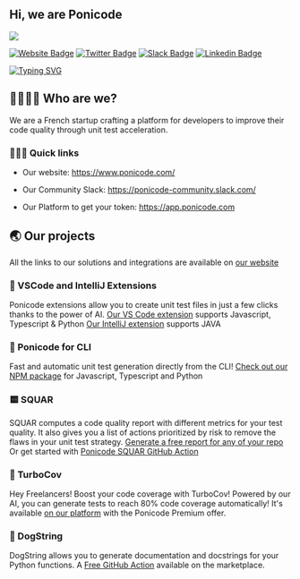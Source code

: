 ## Hi, we are Ponicode

![](https://komarev.com/ghpvc/?username=ponicode)

[![Website Badge](https://img.shields.io/badge/Website-3b5998?style=flat-square&logo=google-chrome&logoColor=white)](https://ponicode.com)
[![Twitter Badge](https://img.shields.io/badge/-Twitter-00acee?style=flat-square&logo=Twitter&logoColor=white)](https://twitter.com/PonicodeDev)
[![Slack Badge](https://img.shields.io/badge/-Slack-4a154b?style=flat-square&logo=Slack&logoColor)](https://ponicode-community.slack.com/)
[![Linkedin Badge](https://img.shields.io/badge/-Linkedin-0e76a8?style=flat-square&logo=Linkedin&logoColor)](https://www.linkedin.com/company/ponicode/)

[![Typing SVG](https://readme-typing-svg.herokuapp.com?color=%2336BCF7&lines=Welcome+to+our+official+GitHub;Ponicode+helps+with+code+quality)](https://git.io/typing-svg)

## 👩‍💻👨‍💻 Who are we?

We are a French startup crafting a platform for developers to improve their code quality through unit test acceleration.

### 🏃🏽‍♀️ Quick links

- Our website: https://www.ponicode.com/

- Our Community Slack: https://ponicode-community.slack.com/

- Our Platform to get your token: https://app.ponicode.com

<!-- ## 🦄 The team -->

<div>

<!-- add github profile by team -->

</div>

## 🌏 Our projects

All the links to our solutions and integrations are available on [our website](www.ponicode.com/download)

### 🔌 VSCode and IntelliJ Extensions

Ponicode extensions allow you to create unit test files in just a few clicks thanks to the power of AI.
[Our VS Code extension](https://marketplace.visualstudio.com/items?itemName=ponicode.ponicode) supports Javascript, Typescript & Python
[Our IntelliJ extension](https://plugins.jetbrains.com/plugin/17980-ponicode) supports JAVA

### 👾 Ponicode for CLI

Fast and automatic unit test generation directly from the CLI! [Check out our NPM package](https://www.npmjs.com/package/ponicode) for Javascript, Typescript and Python

### 🟨 SQUAR

SQUAR computes a code quality report with different metrics for your test quality. It also gives you a list of actions prioritized by risk to remove the flaws in your unit test strategy.
[Generate a free report for any of your repo](https://www.ponicode.com/squar-self-assessment)
Or get started with [Ponicode SQUAR GitHub Action](https://github.com/marketplace/actions/ponicode-squar)

### 🚀 TurboCov

Hey Freelancers! Boost your code coverage with TurboCov! Powered by our AI, you can generate tests to reach 80% code coverage automatically! It's available [on our platform](app.ponicode.com) with the Ponicode Premium offer.

### 🐶 DogString

DogString allows you to generate documentation and docstrings for your Python functions.
A [Free GitHub Action](https://github.com/marketplace/actions/ponicode-dogstring-automatic-ai-based-docstring-generation) available on the marketplace.
